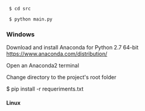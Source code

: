 
```
 $ cd src
```

```
 $ python main.py
```

### Windows

 Download and install Anaconda for Python 2.7 64-bit https://www.anaconda.com/distribution/
 
 Open an Anaconda2 terminal
 
 Change directory to the project's root folder
 
 $ pip install -r requeriments.txt

#### Linux 

